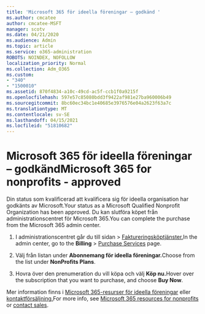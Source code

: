 ```yaml
---
title: 'Microsoft 365 för ideella föreningar – godkänd '
ms.author: cmcatee
author: cmcatee-MSFT
manager: scotv
ms.date: 04/21/2020
ms.audience: Admin
ms.topic: article
ms.service: o365-administration
ROBOTS: NOINDEX, NOFOLLOW
localization_priority: Normal
ms.collection: Adm_O365
ms.custom:
- "340"
- "1500010"
ms.assetid: 870f4834-a10c-49cd-ac5f-ccb1f0a9215f
ms.openlocfilehash: 597e57c85080bdd3f9422af981e27ba960006b49
ms.sourcegitcommit: 8bc60ec34bc1e40685e3976576e04a2623f63a7c
ms.translationtype: MT
ms.contentlocale: sv-SE
ms.lasthandoff: 04/15/2021
ms.locfileid: "51810682"
---
```

# <a name="microsoft-365-for-nonprofits---approved"></a><span data-ttu-id="42e5e-102">Microsoft 365 för ideella föreningar – godkänd</span><span class="sxs-lookup"><span data-stu-id="42e5e-102">Microsoft 365 for nonprofits - approved</span></span>

<span data-ttu-id="42e5e-103">Din status som kvalificerad att kvalificera sig för ideella organisation har godkänts av Microsoft.</span><span class="sxs-lookup"><span data-stu-id="42e5e-103">Your status as a Microsoft Qualified Nonprofit Organization has been approved.</span></span> <span data-ttu-id="42e5e-104">Du kan slutföra köpet från administrationscentret för Microsoft 365.</span><span class="sxs-lookup"><span data-stu-id="42e5e-104">You can complete the purchase from the Microsoft 365 admin center.</span></span>

1. <span data-ttu-id="42e5e-105">I administrationscentret går du  till sidan \> [Faktureringsköptjänster.](https://go.microsoft.com/fwlink/p/?linkid=868433)</span><span class="sxs-lookup"><span data-stu-id="42e5e-105">In the admin center, go to the **Billing** \> [Purchase Services](https://go.microsoft.com/fwlink/p/?linkid=868433) page.</span></span>

2. <span data-ttu-id="42e5e-106">Välj från listan under **Abonnemang för ideella föreningar.**</span><span class="sxs-lookup"><span data-stu-id="42e5e-106">Choose from the list under **NonProfits Plans**.</span></span>

3. <span data-ttu-id="42e5e-107">Hovra över den prenumeration du vill köpa och välj **Köp nu.**</span><span class="sxs-lookup"><span data-stu-id="42e5e-107">Hover over the subscription that you want to purchase, and choose **Buy Now**.</span></span>

<span data-ttu-id="42e5e-108">Mer information finns i [Microsoft 365-resurser för ideella föreningar](https://www.microsoft.com/nonprofits/microsoft-365) eller [kontaktförsäljning.](https://www.microsoft.com/nonprofits/contact-us)</span><span class="sxs-lookup"><span data-stu-id="42e5e-108">For more info, see [Microsoft 365 resources for nonprofits](https://www.microsoft.com/nonprofits/microsoft-365) or [contact sales](https://www.microsoft.com/nonprofits/contact-us).</span></span>
